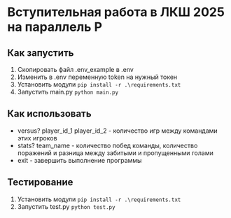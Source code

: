 # Вступительная работа в ЛКШ 2025 на параллель P

## Как запустить
1. Скопировать файл .env_example в .env
2. Изменить в .env переменную token на нужный токен
3. Установить модули `pip install -r .\requirements.txt`
4. Запустить main.py `python main.py`

## Как использовать
* versus? player_id_1 player_id_2 - количество игр между командами этих игроков
* stats? team_name - количество побед команды, количество поражений и разница между забитыми и пропущенными голами
* exit - завершить выполнение программы

## Тестирование
1. Установить модули `pip install -r .\requirements.txt`
2. Запустить test.py `python test.py`